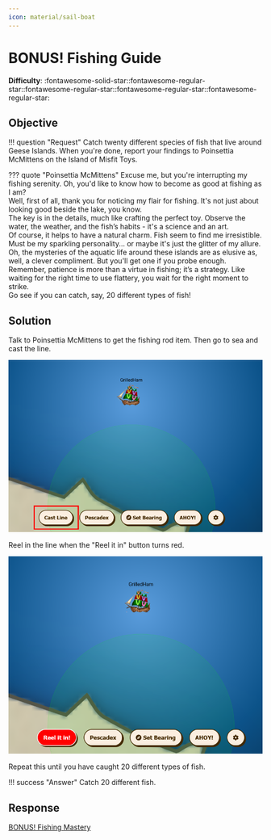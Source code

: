 ```yaml
---
icon: material/sail-boat
---
```


# BONUS! Fishing Guide

**Difficulty**: :fontawesome-solid-star::fontawesome-regular-star::fontawesome-regular-star::fontawesome-regular-star::fontawesome-regular-star:<br/>

## Objective

!!! question "Request"
    Catch twenty different species of fish that live around Geese Islands. When you're done, report your findings to Poinsettia McMittens on the Island of Misfit Toys.

??? quote "Poinsettia McMittens"
    Excuse me, but you're interrupting my fishing serenity. Oh, you'd like to know how to become as good at fishing as I am?<br>
    Well, first of all, thank you for noticing my flair for fishing. It's not just about looking good beside the lake, you know.<br>
    The key is in the details, much like crafting the perfect toy. Observe the water, the weather, and the fish’s habits - it's a science and an art.<br>
    Of course, it helps to have a natural charm. Fish seem to find me irresistible. Must be my sparkling personality... or maybe it's just the glitter of my allure.<br>
    Oh, the mysteries of the aquatic life around these islands are as elusive as, well, a clever compliment. But you'll get one if you probe enough.<br>
    Remember, patience is more than a virtue in fishing; it’s a strategy. Like waiting for the right time to use flattery, you wait for the right moment to strike.<br>
    Go see if you can catch, say, 20 different types of fish!

## Solution

Talk to Poinsettia McMittens to get the fishing rod item. Then go to sea and cast the line.

![Cast Line](../img/objectives/fishing_guide/cast_line.png)

Reel in the line when the "Reel it in" button turns red.

![Reel Line](../img/objectives/fishing_guide/reel_line.png)

Repeat this until you have caught 20 different types of fish.

!!! success "Answer"
    Catch 20 different fish.

## Response

[BONUS! Fishing Mastery](./fishing_mastery.md)

